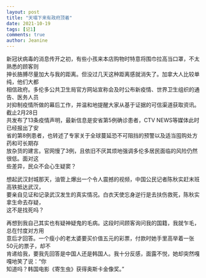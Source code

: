 ```yaml
---
layout: post
title: "天塌下来有政府顶着"
date: 2021-10-19 
tags: [记1]
comments: true
author: Jeanine 
---
```

新冠状病毒的消息传开之初，有些小孩来本店购物时特意将围巾拉高当口罩，不太熟悉的顾客则  
抻长胳膊尽量加大与我的距离。但没过几天这种距离感就消失了。加拿大人比较单纯，他们大都  
相信政府。多伦多公共卫生局官方网站宣称会及时公布新疫情、世界卫生组织的通告、医务人员  
对抑制疫情所做的幕后工作，并温和地提醒大家从基于证据的可信渠道获取资讯。截止2月28日  
共发布了13条疫情声明，最新信息是安省第5例确诊患者，CTV NEWS等媒体此时已经报出了安  
省的第8例患者，也转述了专家关于全球蔓延恐不可阻挡的预警以及适当囤购处方药和可长期存  
放杂货的建言。官网慢了3例，且依旧不厌其烦地强调多伦多居民面临的风险仍然很低。面对这  
些差异，民众不会心生疑窦？  

想起武汉封城那天，油管上爆出一个令人震撼的视频，中国公民记者陈秋实赶末班高铁抵达武汉，  
要亲自见证和记录武汉发生的真实情况。白衣天使忘身逆行是去扶伤救死，陈秋实拿生命去存疑，  
这不是找死吗？  

再想到我自己其实也有疑神疑鬼的毛病。这段时间顾客询问我的国籍，我就乍毛，总在忖度对方用  
意后才回答。一个瘦小的老太婆要买价值五元的彩票，付款时她手里高举着一张50元的票子，却不  
肯递给我，要我先回答是中国人还是韩国人。我十分反感，面露不悦，她却突然嘎嘎地笑了说：“你  
知道吗？韩国电影《寄生虫》获得奥斯卡金像奖。” 
